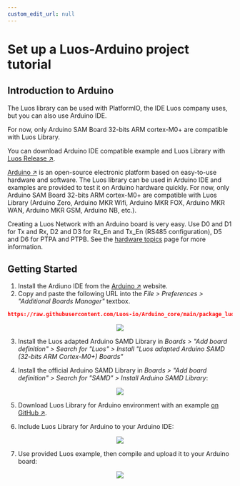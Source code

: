```yaml
---
custom_edit_url: null
---
```


# Set up a Luos-Arduino project tutorial

## Introduction to Arduino

The Luos library can be used with PlatformIO, the IDE Luos company uses, but you can also use Arduino IDE.

For now, only Arduino SAM Board 32-bits ARM cortex-M0+ are compatible with Luos Library.

You can download Arduino IDE compatible example and Luos Library with <a href="https://github.com/Luos-io/Luos/releases" target="_blank">Luos Release &#8599;</a>.

<a href="https://www.arduino.cc/" target="_blank">Arduino &#8599;</a> is an open-source electronic platform based on easy-to-use hardware and software. The Luos library can be used in Arduino IDE and examples are provided to test it on Arduino hardware quickly. For now, only Arduino SAM Board 32-bits ARM cortex-M0+ are compatible with Luos Library (Arduino Zero, Arduino MKR Wifi, Arduino MKR FOX, Arduino MKR WAN, Arduino MKR GSM, Arduino NB, etc.).

Creating a Luos Network with an Arduino board is very easy. Use D0 and D1 for Tx and Rx, D2 and D3 for Rx_En and Tx_En (RS485 configuration), D5 and D6 for PTPA and PTPB. See the [hardware topics](/docs/hardware-consideration/hardware-consideration) page for more information.

## Getting Started

1.  Install the Ardiuno IDE from the <a href="https://www.arduino.cc/" target="_blank">Arduino &#8599;</a> website.
2.  Copy and paste the following URL into the _File > Preferences > "Additional Boards Manager"_ textbox.

```Json
https://raw.githubusercontent.com/Luos-io/Arduino_core/main/package_luos_index.json
```

 <p align="center">
    <img src="/img/arduino_board_luos_preferences.png" />
</p>

3.  Install the Luos adapted Arduino SAMD Library in _Boards > "Add board definition" > Search for "Luos" > Install "Luos adapted Arduino SAMD (32-bits ARM Cortex-M0+) Boards"_

4.  Install the official Arduino SAMD Library in _Boards > "Add board definition" > Search for "SAMD" > Install Arduino SAMD Library_:

 <p align="center">
    <img src="/img/arduino_Luos_board.png" />
</p>

5.  Download Luos Library for Arduino environment with an example <a href="https://github.com/Luos-io/Luos/releases" target="_blank">on GitHub &#8599;</a>.

6.  Include Luos Library for Arduino to your Arduino IDE:

 <p align="center">
    <img src="/img/arduino_include_library.png" />
</p>

7.  Use provided Luos example, then compile and upload it to your Arduino board:

 <p align="center">
    <img src="/img/arduino_Luos_example.png" />
</p>
